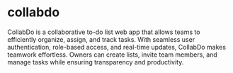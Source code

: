 # collabdo
CollabDo is a collaborative to-do list web app that allows teams to efficiently organize, assign, and track tasks. With seamless user authentication, role-based access, and real-time updates, CollabDo makes teamwork effortless. Owners can create lists, invite team members, and manage tasks while ensuring transparency and productivity. 
